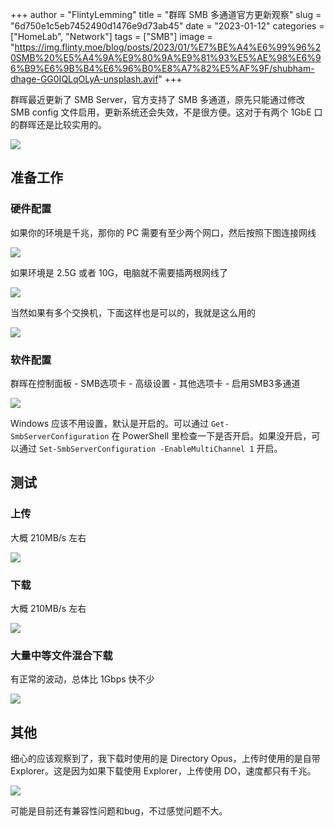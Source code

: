 +++
author = "FlintyLemming"
title = "群晖 SMB 多通道官方更新观察"
slug = "6d750e1c5eb7452490d1476e9d73ab45"
date = "2023-01-12"
categories = ["HomeLab", "Network"]
tags = ["SMB"]
image = "https://img.flinty.moe/blog/posts/2023/01/%E7%BE%A4%E6%99%96%20SMB%20%E5%A4%9A%E9%80%9A%E9%81%93%E5%AE%98%E6%96%B9%E6%9B%B4%E6%96%B0%E8%A7%82%E5%AF%9F/shubham-dhage-GG0IQLqOLyA-unsplash.avif"
+++

群晖最近更新了 SMB Server，官方支持了 SMB 多通道，原先只能通过修改 SMB config 文件启用，更新系统还会失效，不是很方便。这对于有两个 1GbE 口的群晖还是比较实用的。

![](https://img.flinty.moe/blog/posts/2023/01/%E7%BE%A4%E6%99%96%20SMB%20%E5%A4%9A%E9%80%9A%E9%81%93%E5%AE%98%E6%96%B9%E6%9B%B4%E6%96%B0%E8%A7%82%E5%AF%9F/Untitled.avif)

## 准备工作

### 硬件配置

如果你的环境是千兆，那你的 PC 需要有至少两个网口，然后按照下图连接网线

![](https://img.flinty.moe/blog/posts/2023/01/%E7%BE%A4%E6%99%96%20SMB%20%E5%A4%9A%E9%80%9A%E9%81%93%E5%AE%98%E6%96%B9%E6%9B%B4%E6%96%B0%E8%A7%82%E5%AF%9F/Untitled%201.avif)

如果环境是 2.5G 或者 10G，电脑就不需要插两根网线了

![](https://img.flinty.moe/blog/posts/2023/01/%E7%BE%A4%E6%99%96%20SMB%20%E5%A4%9A%E9%80%9A%E9%81%93%E5%AE%98%E6%96%B9%E6%9B%B4%E6%96%B0%E8%A7%82%E5%AF%9F/Untitled%202.avif)

当然如果有多个交换机，下面这样也是可以的，我就是这么用的

![](https://img.flinty.moe/blog/posts/2023/01/%E7%BE%A4%E6%99%96%20SMB%20%E5%A4%9A%E9%80%9A%E9%81%93%E5%AE%98%E6%96%B9%E6%9B%B4%E6%96%B0%E8%A7%82%E5%AF%9F/Untitled%203.avif)

### 软件配置

群晖在控制面板 - SMB选项卡 - 高级设置 - 其他选项卡 - 启用SMB3多通道

![](https://img.flinty.moe/blog/posts/2023/01/%E7%BE%A4%E6%99%96%20SMB%20%E5%A4%9A%E9%80%9A%E9%81%93%E5%AE%98%E6%96%B9%E6%9B%B4%E6%96%B0%E8%A7%82%E5%AF%9F/Untitled%204.avif)

Windows 应该不用设置，默认是开启的。可以通过 `Get-SmbServerConfiguration` 在 PowerShell 里检查一下是否开启。如果没开启，可以通过 `Set-SmbServerConfiguration -EnableMultiChannel 1` 开启。

## 测试

### 上传

大概 210MB/s 左右

![](https://img.flinty.moe/blog/posts/2023/01/%E7%BE%A4%E6%99%96%20SMB%20%E5%A4%9A%E9%80%9A%E9%81%93%E5%AE%98%E6%96%B9%E6%9B%B4%E6%96%B0%E8%A7%82%E5%AF%9F/Untitled%205.avif)

### 下载

大概 210MB/s 左右

![](https://img.flinty.moe/blog/posts/2023/01/%E7%BE%A4%E6%99%96%20SMB%20%E5%A4%9A%E9%80%9A%E9%81%93%E5%AE%98%E6%96%B9%E6%9B%B4%E6%96%B0%E8%A7%82%E5%AF%9F/Untitled%206.avif)

### 大量中等文件混合下载

有正常的波动，总体比 1Gbps 快不少

![](https://img.flinty.moe/blog/posts/2023/01/%E7%BE%A4%E6%99%96%20SMB%20%E5%A4%9A%E9%80%9A%E9%81%93%E5%AE%98%E6%96%B9%E6%9B%B4%E6%96%B0%E8%A7%82%E5%AF%9F/Untitled%207.avif)

## 其他

细心的应该观察到了，我下载时使用的是 Directory Opus，上传时使用的是自带 Explorer。这是因为如果下载使用 Explorer，上传使用 DO，速度都只有千兆。

![](https://img.flinty.moe/blog/posts/2023/01/%E7%BE%A4%E6%99%96%20SMB%20%E5%A4%9A%E9%80%9A%E9%81%93%E5%AE%98%E6%96%B9%E6%9B%B4%E6%96%B0%E8%A7%82%E5%AF%9F/Untitled%208.avif)

可能是目前还有兼容性问题和bug，不过感觉问题不大。
